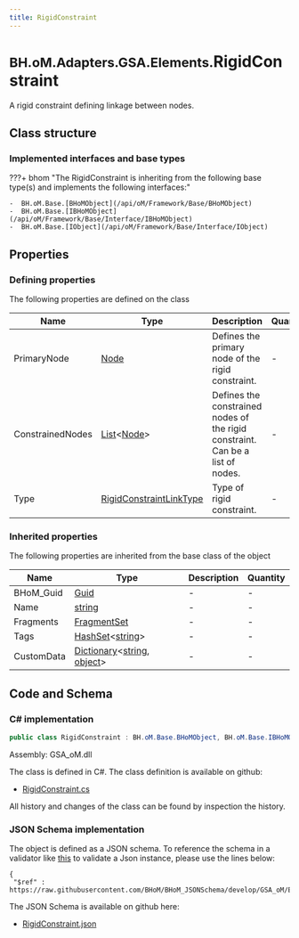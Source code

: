 ```yaml
---
title: RigidConstraint
---
```


# <small>BH.oM.Adapters.GSA.Elements.</small>**RigidConstraint**

A rigid constraint defining linkage between nodes.

## Class structure

### Implemented interfaces and base types

???+ bhom "The RigidConstraint is inheriting from the following base type(s) and implements the following interfaces:"

    -  BH.oM.Base.[BHoMObject](/api/oM/Framework/Base/BHoMObject)
    -  BH.oM.Base.[IBHoMObject](/api/oM/Framework/Base/Interface/IBHoMObject)
    -  BH.oM.Base.[IObject](/api/oM/Framework/Base/Interface/IObject)


## Properties



### Defining properties

The following properties are defined on the class

| Name             | Type             | Description      | Quantity         |
|------------------|------------------|------------------|------------------|
| PrimaryNode | [Node](/api/oM/Analytical/Structure/Elements/Node) | Defines the primary node of the rigid constraint. | - |
| ConstrainedNodes | [List](https://learn.microsoft.com/en-us/dotnet/api/System.Collections.Generic.List-1?view=netstandard-2.0)&lt;[Node](/api/oM/Analytical/Structure/Elements/Node)&gt; | Defines the constrained nodes of the rigid constraint. Can be a list of nodes. | - |
| Type | [RigidConstraintLinkType](/api/oM/Adapter/Adapters/GSA/Enum/RigidConstraintLinkType) | Type of rigid constraint. | - |


### Inherited properties
The following properties are inherited from the base class of the object

| Name             | Type             | Description      | Quantity         |
|------------------|------------------|------------------|------------------|
| BHoM_Guid | [Guid](https://learn.microsoft.com/en-us/dotnet/api/System.Guid?view=netstandard-2.0) | - | - |
| Name | [string](https://learn.microsoft.com/en-us/dotnet/api/System.String?view=netstandard-2.0) | - | - |
| Fragments | [FragmentSet](/api/oM/Framework/Base/FragmentSet) | - | - |
| Tags | [HashSet](https://learn.microsoft.com/en-us/dotnet/api/System.Collections.Generic.HashSet-1?view=netstandard-2.0)&lt;[string](https://learn.microsoft.com/en-us/dotnet/api/System.String?view=netstandard-2.0)&gt; | - | - |
| CustomData | [Dictionary](https://learn.microsoft.com/en-us/dotnet/api/System.Collections.Generic.Dictionary-2?view=netstandard-2.0)&lt;[string](https://learn.microsoft.com/en-us/dotnet/api/System.String?view=netstandard-2.0), [object](https://learn.microsoft.com/en-us/dotnet/api/System.Object?view=netstandard-2.0)&gt; | - | - |


## Code and Schema

### C# implementation

``` C# title="C#"
public class RigidConstraint : BH.oM.Base.BHoMObject, BH.oM.Base.IBHoMObject, BH.oM.Base.IObject
```

Assembly: GSA_oM.dll

The class is defined in C#. The class definition is available on github:

- [RigidConstraint.cs](https://github.com/BHoM/GSA_Toolkit/blob/develop/GSA_oM/Elements\RigidConstraint.cs)

All history and changes of the class can be found by inspection the history.
### JSON Schema implementation

The object is defined as a JSON schema. To reference the schema in a validator like [this](https://www.jsonschemavalidator.net/) to validate a Json instance, please use the lines below:

``` { .json .copy .select } title="JSON Schema"
{
 "$ref" : https://raw.githubusercontent.com/BHoM/BHoM_JSONSchema/develop/GSA_oM/Elements/RigidConstraint.json}
```

The JSON Schema is available on github here:

- [RigidConstraint.json](https://github.com/BHoM/BHoM_JSONSchema/blob/develop/GSA_oM/Elements/RigidConstraint.json)
